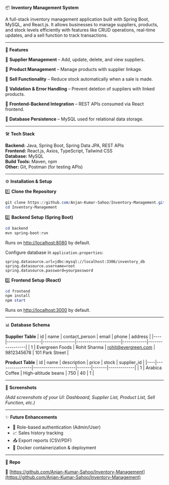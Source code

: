 
📦 **Inventory Management System**

A full-stack inventory management application built with Spring Boot, MySQL, and React.js. It allows businesses to manage suppliers, products, and stock levels efficiently with features like CRUD operations, real-time updates, and a sell function to track transactions.

---

🚀 **Features**

🔹 **Supplier Management** – Add, update, delete, and view suppliers.

🔹 **Product Management** – Manage products with supplier linkage.

🔹 **Sell Functionality** – Reduce stock automatically when a sale is made.

🔹 **Validation & Error Handling** – Prevent deletion of suppliers with linked products.

🔹 **Frontend-Backend Integration** – REST APIs consumed via React frontend.

🔹 **Database Persistence** – MySQL used for relational data storage.

---

🛠️ **Tech Stack**

**Backend:** Java, Spring Boot, Spring Data JPA, REST APIs  
**Frontend:** React.js, Axios, TypeScript, Tailwind CSS  
**Database:** MySQL  
**Build Tools:** Maven, npm  
**Other:** Git, Postman (for testing APIs)

---

⚙️ **Installation & Setup**

1️⃣ **Clone the Repository**
```powershell
git clone https://github.com/Anjan-Kumar-Sahoo/Inventory-Management.git
cd Inventory-Management
```

2️⃣ **Backend Setup (Spring Boot)**
```powershell
cd backend
mvn spring-boot:run
```
Runs on [http://localhost:8080](http://localhost:8080) by default.

Configure database in `application.properties`:
```properties
spring.datasource.url=jdbc:mysql://localhost:3306/inventory_db
spring.datasource.username=root
spring.datasource.password=yourpassword
```

3️⃣ **Frontend Setup (React)**
```powershell
cd frontend
npm install
npm start
```
Runs on [http://localhost:3000](http://localhost:3000) by default.

---

📊 **Database Schema**

**Supplier Table**
| id | name            | contact_person | email                | phone      | address         |
|----|-----------------|----------------|----------------------|------------|-----------------|
| 1  | Evergreen Foods | Rohit Sharma   | rohit@evergreen.com  | 9812345678 | 101 Park Street |

**Product Table**
| id | name           | description         | price | stock | supplier_id |
|----|----------------|---------------------|-------|-------|-------------|
| 1  | Arabica Coffee | High-altitude beans | 750   | 40    | 1           |

---

📸 **Screenshots**

*(Add screenshots of your UI: Dashboard, Supplier List, Product List, Sell Function, etc.)*

---

✨ **Future Enhancements**

- 🔐 Role-based authentication (Admin/User)
- 📈 Sales history tracking
- 📤 Export reports (CSV/PDF)
- 🐳 Docker containerization & deployment

---

📌 **Repo**

🔗 [https://github.com/Anjan-Kumar-Sahoo/Inventory-Management](https://github.com/Anjan-Kumar-Sahoo/Inventory-Management)
